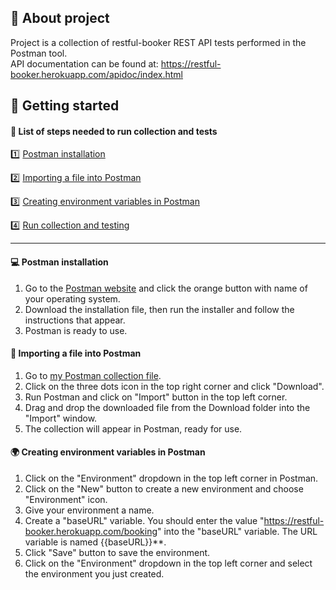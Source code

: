 ## :information_desk_person: About project

Project is a collection of restful-booker REST API tests performed in the Postman tool. <br>
API documentation can be found at: https://restful-booker.herokuapp.com/apidoc/index.html

## :rocket: Getting started

#### :pushpin: List of steps needed to run collection and tests 

:one: [Postman installation](#one)

:two: [Importing a file into Postman](#two)

:three: [Creating environment variables in Postman](#three)

:four: [Run collection and testing](#four)

----

#### <a name="one">:computer: Postman installation</a>

1. Go to the [Postman website](https://www.postman.com/downloads/) and click the orange button with name of your operating system.
2. Download the installation file, then run the installer and follow the instructions that appear.
3. Postman is ready to use.

#### <a name="two">:open_file_folder: Importing a file into Postman</a>

1. Go to [my Postman collection file](https://github.com/LukaszN12/Booker-postman/blob/main/Booker.postman_collection.json).
2. Click on the three dots icon in the top right corner and click "Download".
3. Run Postman and click on "Import" button in the top left corner.
4. Drag and drop the downloaded file from the Download folder into the "Import" window.
5. The collection will appear in Postman, ready for use.

#### <a name="three">:earth_africa: Creating environment variables in Postman</a>
1. Click on the "Environment" dropdown in the top left corner in Postman.
2. Click on the "New" button to create a new environment and choose "Environment" icon.
3. Give your environment a name.
4. Create a "baseURL" variable. You should enter the value "https://restful-booker.herokuapp.com/booking" into the "baseURL" variable. The URL variable is named {{baseURL}}**.
5. Click "Save" button to save the environment.
6. Click on the "Environment" dropdown in the top left corner and select the environment you just created.</p>
